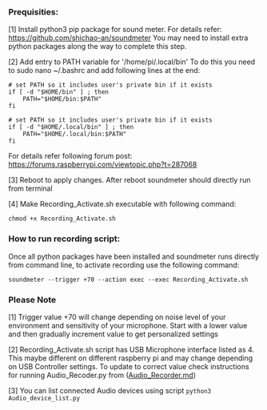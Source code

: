 ### Prequisities:

[1] Install python3 pip package for sound meter. For details refer: https://github.com/shichao-an/soundmeter
You may need to install extra python packages along the way to complete this step.

[2] Add entry to PATH variable for '/home/pi/.local/bin'
To do this you need to sudo nano ~/.bashrc 
and add following lines at the end:

```
# set PATH so it includes user's private bin if it exists
if [ -d "$HOME/bin" ] ; then
    PATH="$HOME/bin:$PATH"
fi

# set PATH so it includes user's private bin if it exists
if [ -d "$HOME/.local/bin" ] ; then
    PATH="$HOME/.local/bin:$PATH"
fi
```
For details refer following forum post: https://forums.raspberrypi.com/viewtopic.php?t=287068

[3] Reboot to apply changes. After reboot soundmeter should directly run from terminal

[4] Make Recording_Activate.sh executable with following command:
```
chmod +x Recording_Activate.sh
```

### How to run recording script:

Once all python packages have been installed and soundmeter runs directly from command line, to activate recording use the following command:

```
soundmeter --trigger +70 --action exec --exec Recording_Activate.sh
```

### Please Note
[1] Trigger value +70 will change depending on noise level of your environment and sensitivity of your microphone. 
Start with a lower value and then gradually increment value to get personalized settings

[2] Recording_Activate.sh script has USB Microphone interface listed as 4. This maybe different on different raspberry pi and may change depending on USB Controller settings. To update to correct value check instructions for running Audio_Recoder.py from ([Audio_Recorder.md](https://github.com/rohit--jain/RaspberryPi_Audio_Communication/blob/main/code/Audio_Recoder.md))

[3] You can list connected Audio devices using script 
```python3 Audio_device_list.py```
